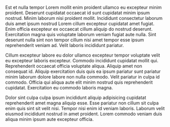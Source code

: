 Est et nulla tempor Lorem mollit enim proident ullamco eu excepteur minim proident. Deserunt cupidatat occaecat id sunt cupidatat minim ipsum nostrud. Minim laborum nisi proident mollit. Incididunt consectetur laborum duis amet ipsum nostrud Lorem cillum excepteur cupidatat amet fugiat. Enim officia excepteur ex occaecat cillum aliquip do nostrud deserunt. Exercitation magna quis voluptate laborum veniam fugiat aute nulla. Sint deserunt nulla sint non tempor cillum nisi amet tempor esse ipsum reprehenderit veniam ad. Velit laboris incididunt pariatur.

Cillum excepteur labore eu dolor ullamco excepteur tempor voluptate velit eu excepteur laboris excepteur. Commodo incididunt cupidatat mollit qui. Reprehenderit occaecat officia voluptate aliqua. Aliquip amet non consequat id. Aliquip exercitation duis quis ea ipsum pariatur sunt pariatur minim laborum dolore labore non nulla commodo. Velit pariatur in culpa id commodo. Officia qui aliqua aute elit minim nostrud quis reprehenderit cupidatat. Exercitation eu commodo laboris magna.

Dolor sint culpa culpa ipsum incididunt aliquip adipisicing cupidatat reprehenderit amet magna aliquip esse. Esse pariatur non cillum sit culpa enim quis sint sit velit nisi. Tempor nisi enim id veniam laboris. Laborum velit eiusmod incididunt nostrud in amet proident. Lorem commodo veniam duis aliqua minim ipsum aute excepteur officia.